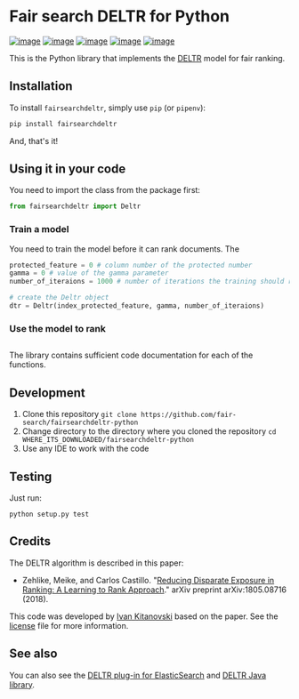 # Fair search DELTR for Python

[![image](https://img.shields.io/pypi/status/fairsearchdeltr.svg)](https://pypi.org/project/fairsearchdeltr/)
[![image](https://img.shields.io/pypi/v/fairsearchdeltr.svg)](https://pypi.org/project/fairsearchdeltr/)
[![image](https://img.shields.io/pypi/pyversions/fairsearchdeltr.svg)](https://pypi.org/project/fairsearchdeltr/)
[![image](https://img.shields.io/pypi/l/fairsearchdeltr.svg)](https://pypi.org/project/fairsearchdeltr/)
[![image](https://img.shields.io/pypi/implementation/fairsearchdeltr.svg)](https://pypi.org/project/fairsearchdeltr/)

This is the Python library that implements the [DELTR](https://arxiv.org/pdf/1805.08716.pdf) model for fair ranking.

## Installation
To install `fairsearchdeltr`, simply use `pip` (or `pipenv`):
```bash
pip install fairsearchdeltr
```
And, that's it!

## Using it in your code
You need to import the class from the package first: 
```python
from fairsearchdeltr import Deltr
```

### Train a model
You need to train the model before it can rank documents. The 
```python
protected_feature = 0 # column number of the protected number
gamma = 0 # value of the gamma parameter
number_of_iteraions = 1000 # number of iterations the training should run

# create the Deltr object
dtr = Deltr(index_protected_feature, gamma, number_of_iteraions)

```

### Use the model to rank 

##

The library contains sufficient code documentation for each of the functions.
 
## Development

1. Clone this repository `git clone https://github.com/fair-search/fairsearchdeltr-python`
2. Change directory to the directory where you cloned the repository `cd WHERE_ITS_DOWNLOADED/fairsearchdeltr-python`
3. Use any IDE to work with the code

## Testing

Just run:
```
python setup.py test 
```

## Credits

The DELTR algorithm is described in this paper:

* Zehlike, Meike, and Carlos Castillo. "[Reducing Disparate Exposure in Ranking:
A Learning to Rank Approach](https://doi.org/10.1145/3132847.3132938)." arXiv preprint arXiv:1805.08716 (2018).

This code was developed by [Ivan Kitanovski](http://ivankitanovski.com/) based on the paper. See the [license](https://github.com/fair-search/fairsearchcore-python/blob/master/LICENSE) file for more information.

## See also

You can also see the [DELTR plug-in for ElasticSearch](https://github.com/fair-search/fairsearchdeltr-elasticsearch-plugin)
 and [DELTR Java library](https://github.com/fair-search/fairsearchdeltr-java).



 
  